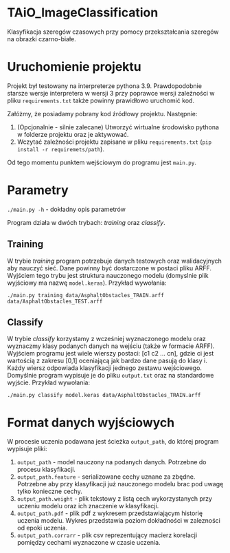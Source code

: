 # TAiO_ImageClassification

Klasyfikacja szeregów czasowych przy pomocy przekształcania szeregów na obrazki czarno-białe.

# Uruchomienie projektu

Projekt był testowany na interpreterze pythona 3.9.
Prawdopodobnie starsze wersje interpretera w wersji 3 przy poprawce wersji zależności w pliku `requirements.txt` także powinny prawidłowo uruchomić kod.

Załóżmy, że posiadamy pobrany kod źródłowy projektu. Następnie:
1. (Opcjonalnie - silnie zalecane) Utworzyć wirtualne środowisko pythona w folderze projektu oraz je aktywować.
2. Wczytać zależności projektu zapisane w pliku `requirements.txt` (`pip install -r requiremets/path`).

Od tego momentu punktem wejściowym do programu jest `main.py`.

# Parametry

`./main.py -h` - dokładny opis parametrów

Program działa w dwóch trybach: *training* oraz *classify*.

## Training
W trybie *training* program potrzebuje danych testowych oraz walidacyjnych aby nauczyć sieć.
Dane powinny być dostarczone w postaci pliku ARFF.
Wyjściem tego trybu jest struktura nauczonego modelu (domyslnie plik wyjściowy ma nazwę `model.keras`).
Przykład wywołania: 
```
./main.py training data/AsphaltObstacles_TRAIN.arff data/AsphaltObstacles_TEST.arff
```
## Classify
W trybie *classify* korzystamy z wcześniej wyznaczonego modelu oraz wyznaczmy klasy podanych danych na wejściu (także w formacie ARFF).
Wyjściem programu jest wiele wierszy postaci: [c1 c2 ... cn], gdzie ci jest wartością z zakresu [0,1] oceniającą jak bardzo dane pasują do klasy i.
Każdy wiersz odpowiada klasyfikacji jednego zestawu wejściowego.
Domyślnie program wypisuje je do pliku `output.txt` oraz na standardowe wyjście.
Przykład wywołania: 
```
./main.py classify model.keras data/AsphaltObstacles_TRAIN.arff
```

# Format danych wyjściowych

W procesie uczenia podawana jest ścieżka `output_path`, do której program wypisuje pliki:
1. `output_path` - model nauczony na podanych danych. Potrzebne do procesu klasyfikacji.
2. `output_path.feature` - serializowane cechy uznane za zbędne. Potrzebne aby przy klasyfikacji już nauczonego modelu brac pod uwagę tylko konieczne cechy.
3. `output_path.weight` - plik tekstowy z listą cech wykorzystanych przy uczeniu modelu oraz ich znaczenie w klasyfikacji.
4. `output_path.pdf` - plik pdf z wykresem przedstawiającym historię uczenia modelu. Wykres przedstawia poziom dokładności w zalezności od epoki uczenia.
5. `output_path.corrarr` - plik csv reprezentujący macierz korelacji pomiędzy cechami wyznaczone w czasie uczenia.
